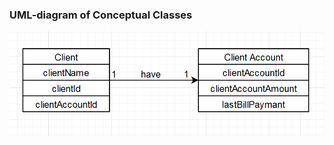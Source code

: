 ### UML-diagram of Conceptual Classes
![](https://github.com/OP-NC-EduCentre/yanovskyy/blob/1-tasks-of-laboratory-work-1/1.1-ConceptualClasses/Yanovskiy_Uml.png)
